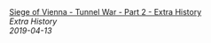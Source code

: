 <!--2024-07-21 00:21:39-->
<div class="yb">
  <a class="nodecor" href="/posts.html?istoriya/siege_of_vienna_-_tunnel_war_-_part_2_-_extra_history">
    <img class="preview" data-videoid="XxOufHD_Nxw" src="https://i.ytimg.com/vi/XxOufHD_Nxw/hqdefault.jpg" align="middle" alt="">
  </a>
  <div class="inlbl text">
    <a class="nodecor" href="/posts.html?istoriya/siege_of_vienna_-_tunnel_war_-_part_2_-_extra_history">Siege of Vienna - Tunnel War - Part 2 - Extra History</a><br>
    <i class="smaller2">Extra History</i><br>
    <i class="smaller3">2019-04-13</i>
  </div>
</div>
